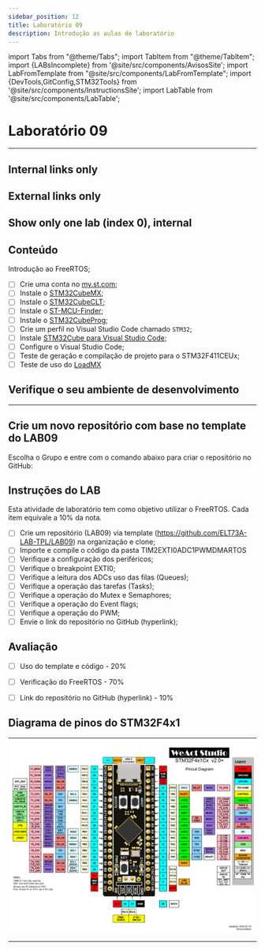 ```yaml
---
sidebar_position: 12
title: Laboratório 09
description: Introdução as aulas de laboratório
---
```


import Tabs from "@theme/Tabs";
import TabItem from "@theme/TabItem";
import {LABsIncomplete} from '@site/src/components/AvisosSite';
import LabFromTemplate from "@site/src/components/LabFromTemplate";
import {DevTools,GitConfig,STM32Tools} from '@site/src/components/InstructionsSite';
import LabTable from '@site/src/components/LabTable';

# Laboratório 09

<!-- Aviso de que este conteúdo está em construção! -->
<LABsIncomplete />

<!-- Tabela com link para atividade, inicio, fim e descrição do LAB! -->
<div style={{ display: "flex", justifyContent: "center" }}>
  <LabTable index={9} internal={false} />
</div>

---


## Internal links only
<LabTable internal={true} />

## External links only
<LabTable internal={false} />

## Show only one lab (index 0), internal
<LabTable index={0} internal={true} />

<div style={{ display: "flex", justifyContent: "center" }}>
  <LabTable index={9} internal={false} />
</div>



## Conteúdo

Introdução ao FreeRTOS;

- [ ] Crie uma conta no [my.st.com](https://www.st.com/content/st_com/en/user-registration.html);
- [ ] Instale o [STM32CubeMX](https://www.st.com/en/development-tools/stm32cubemx.html#get-software);
- [ ] Instale o [STM32CubeCLT](https://www.st.com/en/development-tools/stm32cubeclt.html#get-software);
- [ ] Instale o [ST-MCU-Finder](https://www.st.com/en/development-tools/st-mcu-finder-pc.html#get-software);
- [ ] Instale o [STM32CubeProg](https://www.st.com/en/development-tools/stm32cubeprog.html#get-software);
- [ ] Crie um perfil no Visual Studio Code chamado `STM32`;
- [ ] Instale [STM32Cube para Visual Studio Code](https://marketplace.visualstudio.com/items?itemName=stmicroelectronics.stm32-vscode-extension);
- [ ] Configure o Visual Studio Code;
- [ ] Teste de geração e compilação de projeto para o STM32F411CEUx;
- [ ] Teste de uso do [LoadMX](/docs/loadmx)

## Verifique o seu ambiente de desenvolvimento

<!-- List of Dev Tools -->
<DevTools />

<!-- Configure o git -->
<GitConfig />

---

<!-- List of STM32Cube Tools -->
<STM32Tools />

## Crie um novo repositório com base no template do LAB09

Escolha o Grupo e entre com o comando abaixo para criar o repositório no GitHub:

<!-- Gera instruções para criar o repositório no GitHub por grupo com base no template do laboratório. -->
<LabFromTemplate labNumber="LAB09" opts="-c" />


## Instruções do LAB

Esta atividade de laboratório tem como objetivo utilizar o FreeRTOS. Cada item equivale a 10% da nota.

- [ ] Crie um repositório (LAB09) via template (https://github.com/ELT73A-LAB-TPL/LAB09) na organização e clone;
- [ ] Importe e compile o código da pasta TIM2EXTI0ADC1PWMDMARTOS
- [ ] Verifique a configuração dos periféricos;
- [ ] Verifique o breakpoint EXTI0;
- [ ] Verifique a leitura dos ADCs uso das filas (Queues);
- [ ] Verifique a operação das tarefas (Tasks);
- [ ] Verifique a operação do Mutex e Semaphores;
- [ ] Verifique a operação do Event flags;
- [ ] Verifique a operação do PWM;
- [ ] Envie o link do repositório no GitHub (hyperlink);

## Avaliação
- [ ] Uso do template e código - 20%
- [ ] Verificação do FreeRTOS - 70%
- [ ] Link do repositório no GitHub (hyperlink) - 10%


## Diagrama de pinos do STM32F4x1

---

![STM32F4x1 microcontroller pinout diagram;](/img/MiniSTM32F4x1/STM32F4x1_PinoutDiagram_RichardBalint.png)

---

